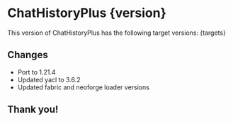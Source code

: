 # ChatHistoryPlus {version}

This version of ChatHistoryPlus has the following target versions:
{targets}

## Changes

- Port to 1.21.4
- Updated yacl to 3.6.2
- Updated fabric and neoforge loader versions

## Thank you!